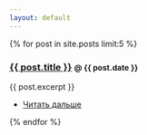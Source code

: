 ```yaml
---
layout: default
---
```

{% for post in site.posts limit:5 %}
  <div class="post">
    <h3><a href="{{ site.baseurl }}{{ post.url }}">{{ post.title }}</a> <small>@ {{ post.date }}</small></h3>
    <div>{{ post.excerpt }}</div>
    <div class="pagination">
      <ul><li><a href="{{ post.url }}">Читать дальше</a></li></ul>
    </div>
  </div>
{% endfor %}